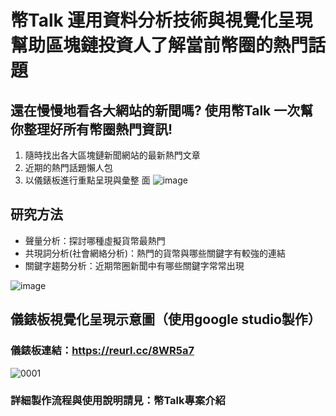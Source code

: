 # 幣Talk 運用資料分析技術與視覺化呈現幫助區塊鏈投資人了解當前幣圈的熱門話題


## 還在慢慢地看各大網站的新聞嗎? 使用幣Talk 一次幫你整理好所有幣圈熱門資訊!
1. 隨時找出各大區塊鏈新聞網站的最新熱門文章
2. 近期的熱門話題懶人包
3. 以儀錶板進行重點呈現與彙整
面
![image](https://user-images.githubusercontent.com/71583821/157138194-894a5cdc-1d3b-42a1-8bbf-42b7abe270b6.png)



## 研究方法
* 聲量分析：探討哪種虛擬貨幣最熱門
* 共現詞分析(社會網絡分析)：熱門的貨幣與哪些關鍵字有較強的連結
* 關鍵字趨勢分析：近期幣圈新聞中有哪些關鍵字常常出現

![image](https://user-images.githubusercontent.com/71583821/157137588-2dc1a272-5917-44e4-aa5f-0f81ef2a1ab7.png)




## 儀錶板視覺化呈現示意圖（使用google studio製作）
### 儀錶板連結：https://reurl.cc/8WR5a7

![0001](https://user-images.githubusercontent.com/71583821/156936791-5676db42-a470-462c-9e3d-56dfd20edce9.jpg)


### 詳細製作流程與使用說明請見：幣Talk專案介紹
